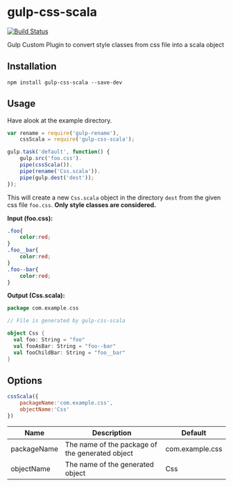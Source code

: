 # gulp-css-scala

[![Build Status](https://travis-ci.org/SteveBrandt/gulp-css-scala.svg?branch=master)](https://travis-ci.org/SteveBrandt/gulp-css-scala)

Gulp Custom Plugin to convert style classes from css file into a scala object

## Installation 

`npm install gulp-css-scala --save-dev`


## Usage

 Have alook at the example directory. 

```js
var rename = require('gulp-rename'),
    cssScala = require('gulp-css-scala');

gulp.task('default', function() {
    gulp.src('foo.css').
    pipe(cssScala()).
    pipe(rename('Css.scala')).
    pipe(gulp.dest('dest'));
});
```
This will create a new `Css.scala` object in the directory `dest` from the given css file `foo.css`.
**Only style classes are considered.**

**Input (foo.css):**
```css
.foo{
    color:red;
}
.foo__bar{
    color:red;
}
.foo--bar{
    color:red;
}

```

**Output (Css.scala):**
```scala
package com.example.css

// File is generated by gulp-css-scala

object Css {
  val foo: String = "foo"
  val fooAsBar: String = "foo--bar"
  val fooChildBar: String = "foo__bar"
}
```

## Options

```js
cssScala({
    packageName:'com.example.css', 
    objectName:'Css'
})
```

|Name|Description|Default|
|---|---|---|
|packageName|The name of the package of the generated object|com.example.css|
|objectName|The name of the generated object|Css|




